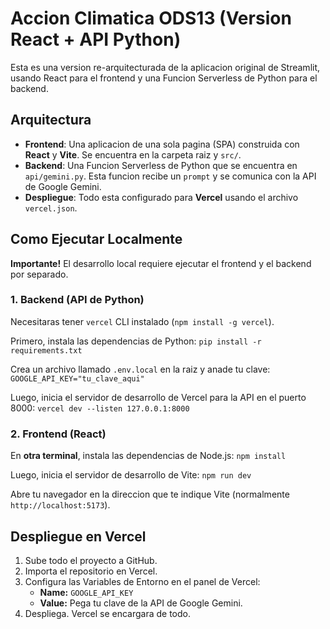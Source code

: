 # Accion Climatica ODS13 (Version React + API Python)

Esta es una version re-arquitecturada de la aplicacion original de Streamlit, usando React para el frontend y una Funcion Serverless de Python para el backend.

## Arquitectura

*   **Frontend**: Una aplicacion de una sola pagina (SPA) construida con **React** y **Vite**. Se encuentra en la carpeta raiz y `src/`.
*   **Backend**: Una Funcion Serverless de Python que se encuentra en `api/gemini.py`. Esta funcion recibe un `prompt` y se comunica con la API de Google Gemini.
*   **Despliegue**: Todo esta configurado para **Vercel** usando el archivo `vercel.json`.

## Como Ejecutar Localmente

**Importante!** El desarrollo local requiere ejecutar el frontend y el backend por separado.

### 1. Backend (API de Python)

Necesitaras tener `vercel` CLI instalado (`npm install -g vercel`).

Primero, instala las dependencias de Python:
`pip install -r requirements.txt`

Crea un archivo llamado `.env.local` en la raiz y anade tu clave:
`GOOGLE_API_KEY="tu_clave_aqui"`

Luego, inicia el servidor de desarrollo de Vercel para la API en el puerto 8000:
`vercel dev --listen 127.0.0.1:8000`

### 2. Frontend (React)

En **otra terminal**, instala las dependencias de Node.js:
`npm install`

Luego, inicia el servidor de desarrollo de Vite:
`npm run dev`

Abre tu navegador en la direccion que te indique Vite (normalmente `http://localhost:5173`).

## Despliegue en Vercel

1.  Sube todo el proyecto a GitHub.
2.  Importa el repositorio en Vercel.
3.  Configura las Variables de Entorno en el panel de Vercel:
    *   **Name:** `GOOGLE_API_KEY`
    *   **Value:** Pega tu clave de la API de Google Gemini.
4.  Despliega. Vercel se encargara de todo.